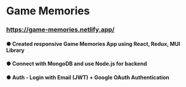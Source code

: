 # Game Memories
### https://game-memories.netlify.app/

#### ● Created responsive Game Memories App using React, Redux, MUI Library
#### ● Connect with MongoDB and use Node.js for backend
#### ● Auth - Login with Email (JWT) + Google OAuth Authentication
